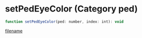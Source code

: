 # setPedEyeColor (Category ped)

```js
function setPedEyeColor(ped: number, index: int): void
```

[filename](setPedEyeColor_m.md ':include')